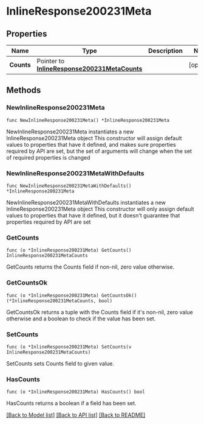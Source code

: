# InlineResponse200231Meta

## Properties

Name | Type | Description | Notes
------------ | ------------- | ------------- | -------------
**Counts** | Pointer to [**InlineResponse200231MetaCounts**](InlineResponse200231MetaCounts.md) |  | [optional] 

## Methods

### NewInlineResponse200231Meta

`func NewInlineResponse200231Meta() *InlineResponse200231Meta`

NewInlineResponse200231Meta instantiates a new InlineResponse200231Meta object
This constructor will assign default values to properties that have it defined,
and makes sure properties required by API are set, but the set of arguments
will change when the set of required properties is changed

### NewInlineResponse200231MetaWithDefaults

`func NewInlineResponse200231MetaWithDefaults() *InlineResponse200231Meta`

NewInlineResponse200231MetaWithDefaults instantiates a new InlineResponse200231Meta object
This constructor will only assign default values to properties that have it defined,
but it doesn't guarantee that properties required by API are set

### GetCounts

`func (o *InlineResponse200231Meta) GetCounts() InlineResponse200231MetaCounts`

GetCounts returns the Counts field if non-nil, zero value otherwise.

### GetCountsOk

`func (o *InlineResponse200231Meta) GetCountsOk() (*InlineResponse200231MetaCounts, bool)`

GetCountsOk returns a tuple with the Counts field if it's non-nil, zero value otherwise
and a boolean to check if the value has been set.

### SetCounts

`func (o *InlineResponse200231Meta) SetCounts(v InlineResponse200231MetaCounts)`

SetCounts sets Counts field to given value.

### HasCounts

`func (o *InlineResponse200231Meta) HasCounts() bool`

HasCounts returns a boolean if a field has been set.


[[Back to Model list]](../README.md#documentation-for-models) [[Back to API list]](../README.md#documentation-for-api-endpoints) [[Back to README]](../README.md)



